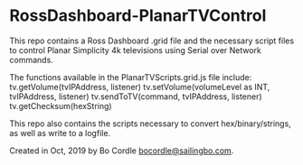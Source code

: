 # RossDashboard-PlanarTVControl

This repo contains a Ross Dashboard .grid file and the necessary script files to control Planar Simplicity 4k televisions using Serial over Network commands.

The functions available in the PlanarTVScripts.grid.js file include:
tv.getVolume(tvIPAddress, listener)
tv.setVolume(volumeLevel as INT, tvIPAddress, listener)
tv.sendToTV(command, tvIPAddress, listener)
tv.getChecksum(hexString)

This repo also contains the scripts necessary to convert hex/binary/strings, as well as write to a logfile.

Created in Oct, 2019 by Bo Cordle bocordle@sailingbo.com.
